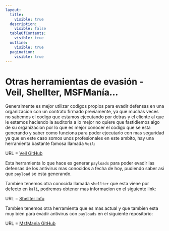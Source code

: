 ```yaml
---
layout:
  title:
    visible: true
  description:
    visible: false
  tableOfContents:
    visible: true
  outline:
    visible: true
  pagination:
    visible: true
---
```


# Otras herramientas de evasión - Veil, Shellter, MSFManía...

Generalmente es mejor utilizar codigos propios para evadir defensas en una organizacion con un contrato firmado previamente, ya que muchas veces no sabemos el codigo que estamos ejecutando por detras y el cliente al que le estamos haciendo la auditoria a lo mejor no quiere que fastidiemos algo de su organizacion por lo que es mejor conocer el codigo que se esta generando y saber como funciona para poder ejecutarlo con mas seguridad ya que en este caso somos unos profesionales en este ambito, hay una herramienta bastante famosa llamada `Veil`:

URL = [Veil GitHub](https://github.com/Veil-Framework/Veil)

Esta herramienta lo que hace es generar `payloads` para poder evadir las defensas de los antivirus mas conocidos a fecha de hoy, pudiendo saber asi que `payload` se esta generando.

Tambien tenemos otra conocida llamada `shellter` que esta viene por defecto en `kali`, podremos obtener mas informacion en el siguiente link:

URL = [Shellter Info](https://www.kali.org/tools/shellter/)

Tambien tenemos otra herramienta que es mas actual y que tambien esta muy bien para evadir antivirus con `payloads` en el siguiente repositorio:

URL = [MsfMania GitHub](https://github.com/lepotekil/MsfMania/tree/master)
